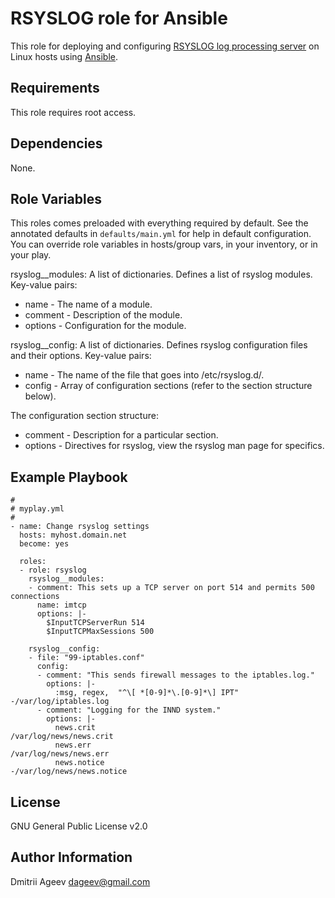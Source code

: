 RSYSLOG role for Ansible
========================

This role for deploying and configuring [RSYSLOG log processing server](http://www.rsyslog.com/) on Linux hosts using [Ansible](http://www.ansibleworks.com/).

Requirements
------------

This role requires root access.

Dependencies
------------

None.

Role Variables
--------------

This roles comes preloaded with everything required by default. See the annotated defaults in `defaults/main.yml` for help in default configuration. You can override role variables in hosts/group vars, in your inventory, or in your play.

rsyslog__modules: A list of dictionaries. Defines a list of rsyslog modules.
Key-value pairs:
 * name    - The name of a module.
 * comment - Description of the module.
 * options - Configuration for the module.

rsyslog__config: A list of dictionaries. Defines rsyslog configuration files and their options.
Key-value pairs:
 * name    - The name of the file that goes into /etc/rsyslog.d/.
 * config  - Array of configuration sections (refer to the section structure below).

The configuration section structure:
 * comment  - Description for a particular section.
 * options  - Directives for rsyslog, view the rsyslog man page for specifics.

Example Playbook
----------------

```
#
# myplay.yml
#
- name: Change rsyslog settings
  hosts: myhost.domain.net
  become: yes

  roles:
  - role: rsyslog
    rsyslog__modules:
    - comment: This sets up a TCP server on port 514 and permits 500 connections
      name: imtcp
      options: |-
        $InputTCPServerRun 514
        $InputTCPMaxSessions 500

    rsyslog__config:
    - file: "99-iptables.conf"
      config:
      - comment: "This sends firewall messages to the iptables.log."
        options: |-
          :msg, regex,  "^\[ *[0-9]*\.[0-9]*\] IPT"  -/var/log/iptables.log
      - comment: "Logging for the INND system."
        options: |-
          news.crit                                   /var/log/news/news.crit
          news.err                                    /var/log/news/news.err
          news.notice                                -/var/log/news/news.notice
```

License
-------

GNU General Public License v2.0

Author Information
------------------

Dmitrii Ageev <dageev@gmail.com>

